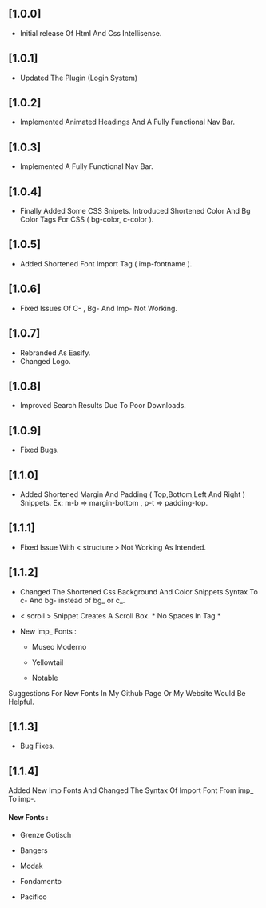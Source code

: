 
## [1.0.0]

- Initial release Of Html And Css Intellisense.

## [1.0.1]

- Updated The Plugin (Login System)

## [1.0.2]

- Implemented Animated Headings And A Fully Functional Nav Bar.

## [1.0.3]

- Implemented A Fully Functional Nav Bar.

## [1.0.4]

- Finally Added Some CSS Snipets. Introduced Shortened Color And Bg Color Tags For CSS ( bg-color, c-color ).

## [1.0.5]

- Added Shortened Font Import Tag ( imp-fontname ).

## [1.0.6]

- Fixed Issues Of C- , Bg- And Imp- Not Working.

## [1.0.7]

- Rebranded As Easify.
- Changed Logo.

## [1.0.8]

- Improved Search Results Due To Poor Downloads.

## [1.0.9]

- Fixed Bugs.

## [1.1.0]

- Added Shortened Margin And Padding ( Top,Bottom,Left And Right ) Snippets. Ex: m-b => margin-bottom , p-t => padding-top.

## [1.1.1]

- Fixed Issue With < structure > Not Working As Intended.

## [1.1.2]

- Changed The Shortened Css Background And Color Snippets Syntax To c- And bg- instead of bg_ or c_.

- < scroll > Snippet Creates A Scroll Box. * No Spaces In Tag *

- New imp_ Fonts : 

    - Museo Moderno

    - Yellowtail

    - Notable 

Suggestions For New Fonts In My Github Page Or My Website Would Be Helpful.

## [1.1.3]

- Bug Fixes.

## [1.1.4]

Added New Imp Fonts And Changed The Syntax Of Import Font From imp_ To imp-.

#### New Fonts :

- Grenze Gotisch

- Bangers 

- Modak

- Fondamento

- Pacifico
